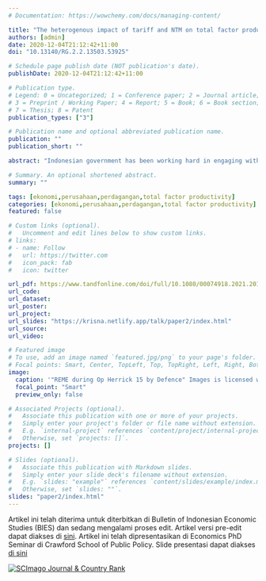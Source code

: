 ```yaml
---
# Documentation: https://wowchemy.com/docs/managing-content/

title: "The heterogenous impact of tariff and NTM on total factor productivity of Indonesian firms"
authors: [admin]
date: 2020-12-04T21:12:42+11:00
doi: "10.13140/RG.2.2.13503.53925"

# Schedule page publish date (NOT publication's date).
publishDate: 2020-12-04T21:12:42+11:00

# Publication type.
# Legend: 0 = Uncategorized; 1 = Conference paper; 2 = Journal article;
# 3 = Preprint / Working Paper; 4 = Report; 5 = Book; 6 = Book section;
# 7 = Thesis; 8 = Patent
publication_types: ["3"]

# Publication name and optional abbreviated publication name.
publication: ""
publication_short: ""

abstract: "Indonesian government has been working hard in engaging with the world market as average tariff keeps on decreasing. However, it seems to follow the global trend, that is, relying on Non-Tariff Measures (NTM) to regulate its market instead to protect its industries. This paper inspects whether these measures are actually hurt firms by limiting their access to better quality and cheaper foreign inputs. This paper builds from Amiti and Konings (2007), inspecting the impact of trade policy shocks to firm's Total Factor Productivity (TFP). This study finds that tariff and NTMs are hurting firms TFP significantly and causing less employment. The impact is less severe for bigger firms, confirming heterogenous effect of trade policy. The result suggests unintended consequences of protectionism in Indonesian market. Moreover, as the country is looking to boost foreign investment, more protectionism may be regulated to keep markup in the domestic market high as an incentive for foreign investors."

# Summary. An optional shortened abstract.
summary: ""

tags: [ekonomi,perusahaan,perdagangan,total factor productivity]
categories: [ekonomi,perusahaan,perdagangan,total factor productivity]
featured: false

# Custom links (optional).
#   Uncomment and edit lines below to show custom links.
# links:
# - name: Follow
#   url: https://twitter.com
#   icon_pack: fab
#   icon: twitter

url_pdf: https://www.tandfonline.com/doi/full/10.1080/00074918.2021.2016613
url_code:
url_dataset:
url_poster:
url_project:
url_slides: "https://krisna.netlify.app/talk/paper2/index.html"
url_source:
url_video:

# Featured image
# To use, add an image named `featured.jpg/png` to your page's folder. 
# Focal points: Smart, Center, TopLeft, Top, TopRight, Left, Right, BottomLeft, Bottom, BottomRight.
image:
  caption: '"REME during Op Herrick 15 by Defence" Images is licensed with CC BY-NC-SA 2.0. To view a copy of this license, visit https://creativecommons.org/licenses/by-nc-sa/2.0'
  focal_point: "Smart"
  preview_only: false

# Associated Projects (optional).
#   Associate this publication with one or more of your projects.
#   Simply enter your project's folder or file name without extension.
#   E.g. `internal-project` references `content/project/internal-project/index.md`.
#   Otherwise, set `projects: []`.
projects: []

# Slides (optional).
#   Associate this publication with Markdown slides.
#   Simply enter your slide deck's filename without extension.
#   E.g. `slides: "example"` references `content/slides/example/index.md`.
#   Otherwise, set `slides: ""`.
slides: "paper2/index.html"
---
```


Artikel ini telah diterima untuk diterbitkan di Bulletin of Indonesian Economic Studies (BIES) dan sedang mengalami proses edit. Artikel versi pre-edit dapat diakses di [sini](https://acde.crawford.anu.edu.au/publication/working-papers-trade-and-development/19325/heterogeneous-impact-tariff-and-non-tariff). Artikel ini telah dipresentasikan di Economics PhD Seminar di Crawford School of Public Policy. Slide presentasi dapat diakses [di sini](https://krisna.netlify.app/talk/paper2/index.html)

<a href="https://www.scimagojr.com/journalsearch.php?q=19966&amp;tip=sid&amp;exact=no" title="SCImago Journal &amp; Country Rank"><img border="0" src="https://www.scimagojr.com/journal_img.php?id=19966" alt="SCImago Journal &amp; Country Rank"  /></a>